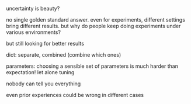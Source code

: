 uncertainty is beauty?

no single golden standard answer. even for experiments, different settings bring different results. but why do people keep doing experiments under various environments?

but still looking for better results

dict: separate, combined (combine which ones)

parameters: choosing a sensible set of parameters is much harder than expectation! let alone tuning

nobody can tell you everything

even prior experiences could be wrong in different cases
